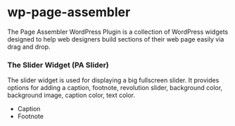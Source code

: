 # wp-page-assembler
The Page Assembler WordPress Plugin is a collection of WordPress widgets designed to help web designers build sections of their web page easily via drag and drop.

### The Slider Widget (PA Slider)
The slider widget is used for displaying a big fullscreen slider. It provides options for adding a caption, footnote, revolution slider, background color, background image, caption color, text color.
<ul>
    <li>Caption</li>
    <li>Footnote</li>
</ul>